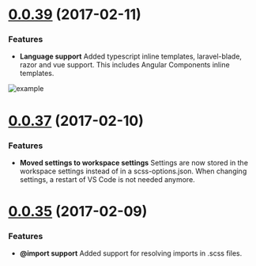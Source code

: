<a name="0.0.39"></a>
# [0.0.39](https://github.com/P-de-Jong/vscode-html-scss/releases/tag/0.0.39) (2017-02-11)


### Features

* **Language support** Added typescript inline templates, laravel-blade, razor and vue support. This includes Angular Components inline templates.

![example](https://raw.githubusercontent.com/P-de-Jong/vscode-html-scss/master/images/inline-template.png)



<a name="0.0.37"></a>
# [0.0.37](https://github.com/P-de-Jong/vscode-html-scss/releases/tag/0.0.37) (2017-02-10)


### Features

* **Moved settings to workspace settings** Settings are now stored in the workspace settings instead of in a scss-options.json. When changing settings, a restart of VS Code is not needed anymore.


<a name="0.0.35"></a>
# [0.0.35](https://github.com/P-de-Jong/vscode-html-scss/releases/tag/0.0.35) (2017-02-09)


### Features

* **@import support** Added support for resolving imports in .scss files.
